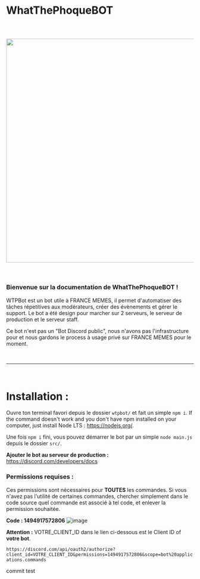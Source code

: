 # WhatThePhoqueBOT

<br/>

<h3 align="center"><img src="https://user-images.githubusercontent.com/49253492/139536561-5eaf9aad-64dd-4bc4-a33a-913a28ccb620.png" width="600px"></h3>

<br/>

### **Bienvenue sur la documentation de WhatThePhoqueBOT !**

WTPBot est un bot utile à FRANCE MEMES, il permet d'automatiser des tâches répetitives aux modérateurs, créer des évènements et gérer le support. Le bot a été design pour marcher sur 2 serveurs, le serveur de production et le serveur staff.

Ce bot n'est pas un "Bot Discord public", nous n'avons pas l'infrastructure pour et nous gardons le process à usage privé sur FRANCE MEMES pour le moment.

<br/>

---

<br/>

# Installation : 

Ouvre ton terminal favori depuis le dossier `wtpbot/` et fait un simple `npm i`.
If the command doesn't work and you don't have npm installed on your computer, just install Node LTS : https://nodejs.org/.

Une fois `npm i` fini, vous pouvez démarrer le bot par un simple `node main.js` depuis le dossier `src/`.

**Ajouter le bot au serveur de production :**
https://discord.com/developers/docs

### **Permissions requises :**

Ces permissions sont nécessaires pour **TOUTES** les commandes. Si vous n'avez pas l'utilité de certaines commandes, chercher simplement dans le code source quel commande est associé à tel code, et enlever la permission souhaitée.

**Code : 1494917572806**
![image](https://user-images.githubusercontent.com/49253492/182611293-0617a171-20ef-4935-9797-c5d8aa0c43b4.png)

**Attention :** VOTRE_CLIENT_ID dans le lien ci-dessous est le Client ID of **votre bot**.

`https://discord.com/api/oauth2/authorize?client_id=VOTRE_CLIENT_ID&permissions=1494917572806&scope=bot%20applications.commands`

commit test